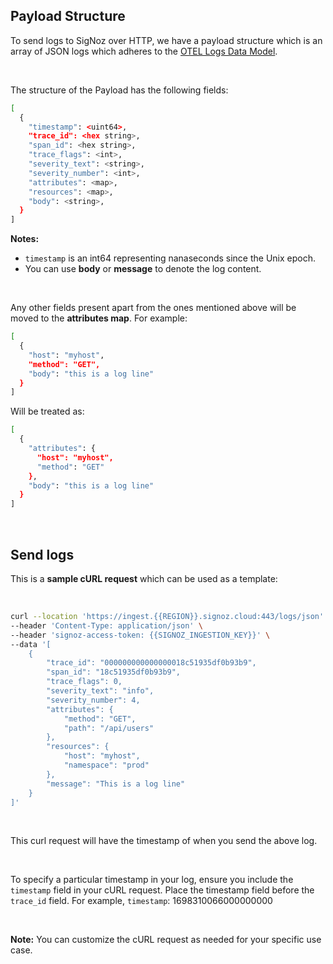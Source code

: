 ## Payload Structure

To send logs to SigNoz over HTTP, we have a payload structure which is an array of JSON logs which adheres to the [OTEL Logs Data Model](https://opentelemetry.io/docs/specs/otel/logs/data-model/).

&nbsp;

The structure of the Payload has the following fields:

```bash
[
  {
    "timestamp": <uint64>,
    "trace_id": <hex string>,
    "span_id": <hex string>,
    "trace_flags": <int>,
    "severity_text": <string>,
    "severity_number": <int>,
    "attributes": <map>,
    "resources": <map>,
    "body": <string>,
  }
]
```
**Notes:**
* `timestamp` is an int64 representing nanaseconds since the Unix epoch.
*  You can use **body** or **message** to denote the log content.

&nbsp;

Any other fields present apart from the ones mentioned above will be moved to the **attributes map**. For example: 

```bash
[
  {
    "host": "myhost",
    "method": "GET",
    "body": "this is a log line"
  }
]
```

Will be treated as:
```bash
[
  {
    "attributes": {
      "host": "myhost",
      "method": "GET"
    },
    "body": "this is a log line"
  }
]
```
&nbsp;

## Send logs 

This is a **sample cURL request** which can be used as a template: 

&nbsp;

```bash
curl --location 'https://ingest.{{REGION}}.signoz.cloud:443/logs/json' \
--header 'Content-Type: application/json' \
--header 'signoz-access-token: {{SIGNOZ_INGESTION_KEY}}' \
--data '[
    {
        "trace_id": "000000000000000018c51935df0b93b9",
        "span_id": "18c51935df0b93b9",
        "trace_flags": 0,
        "severity_text": "info",
        "severity_number": 4,
        "attributes": {
            "method": "GET",
            "path": "/api/users"
        },
        "resources": {
            "host": "myhost",
            "namespace": "prod"
        },
        "message": "This is a log line"
    }
]'
```
&nbsp;

This curl request will have the timestamp of when you send the above log.

&nbsp;

To specify a particular timestamp in your log, ensure you include the `timestamp` field in your cURL request. Place the timestamp field before the `trace_id` field. For example, `timestamp`: 1698310066000000000

&nbsp;

**Note:**  You can customize the cURL request as needed for your specific use case.